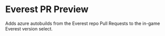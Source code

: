 # Everest PR Preview

Adds azure autobuilds from the Everest repo Pull Requests to the in-game Everest version select.